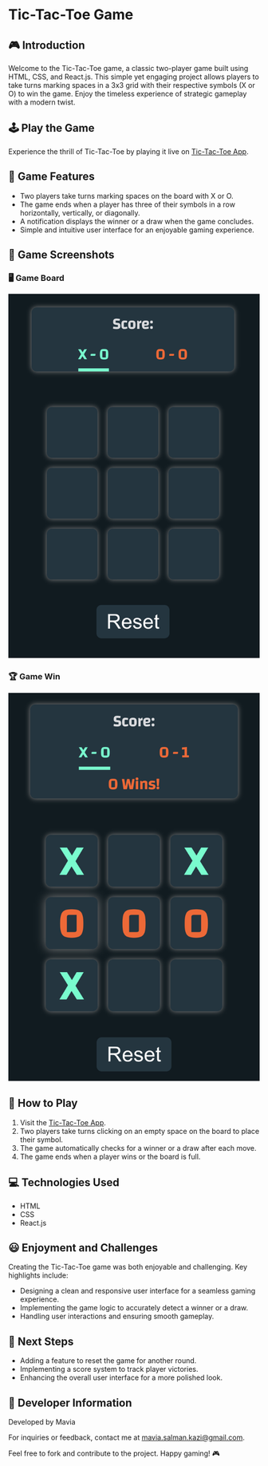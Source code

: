 # Tic-Tac-Toe Game

## 🎮 Introduction

Welcome to the Tic-Tac-Toe game, a classic two-player game built using HTML, CSS, and React.js. This simple yet engaging project allows players to take turns marking spaces in a 3x3 grid with their respective symbols (X or O) to win the game. Enjoy the timeless experience of strategic gameplay with a modern twist.

## 🕹️ Play the Game

Experience the thrill of Tic-Tac-Toe by playing it live on [Tic-Tac-Toe App](https://maviakazi.github.io/Tic-Tac-Toe/).

## 🧩 Game Features

-   Two players take turns marking spaces on the board with X or O.
-   The game ends when a player has three of their symbols in a row horizontally, vertically, or diagonally.
-   A notification displays the winner or a draw when the game concludes.
-   Simple and intuitive user interface for an enjoyable gaming experience.

## 🎨 Game Screenshots

### 🖥️ Game Board

![Tic-Tac-Toe Game Board](public/screenshot1.png)

### 🏆 Game Win

![Game Won](public/screenshot3.png)

## 🚀 How to Play

1. Visit the [Tic-Tac-Toe App](https://maviakazi.github.io/Tic-Tac-Toe/).
2. Two players take turns clicking on an empty space on the board to place their symbol.
3. The game automatically checks for a winner or a draw after each move.
4. The game ends when a player wins or the board is full.

## 💻 Technologies Used

-   HTML
-   CSS
-   React.js

## 😃 Enjoyment and Challenges

Creating the Tic-Tac-Toe game was both enjoyable and challenging. Key highlights include:

-   Designing a clean and responsive user interface for a seamless gaming experience.
-   Implementing the game logic to accurately detect a winner or a draw.
-   Handling user interactions and ensuring smooth gameplay.

## 🌟 Next Steps

-   Adding a feature to reset the game for another round.
-   Implementing a score system to track player victories.
-   Enhancing the overall user interface for a more polished look.

## 📝 Developer Information

Developed by Mavia

For inquiries or feedback, contact me at mavia.salman.kazi@gmail.com.

Feel free to fork and contribute to the project. Happy gaming! 🎮
